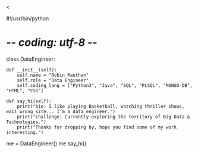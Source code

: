 <!--### Hi there 👋--><

#!/usr/bin/python
# -*- coding: utf-8 -*-


class DataEngineer:

    def __init__(self):
        self.name = "Robin Rauthan"
        self.role = "Data Engineer"
        self.coding_lang = ["Python3", "Java", "SQL", "PLSQL", "MONGO-DB", "HTML", "CSS"]

    def say_hi(self):
        print("bio: I like playing Basketball, watching thriller shows, wait wrong site... I'm a data engineer.")
        print("challenge: Currently exploring the territory of Big Data & Technologies.")
        print("Thanks for dropping by, hope you find some of my work interesting.")


me = DataEngineer()
me.say_hi()


<!--
**robinrauthan/robinrauthan** is a ✨ _special_ ✨ repository because its `README.md` (this file) appears on your GitHub profile.

Here are some ideas to get you started:

- 🔭 I’m currently working on ...
- 🌱 I’m currently learning ...
- 👯 I’m looking to collaborate on ...
- 🤔 I’m looking for help with ...
- 💬 Ask me about ...
- 📫 How to reach me: ...
- 😄 Pronouns: ...
- ⚡ Fun fact: ...
-->
